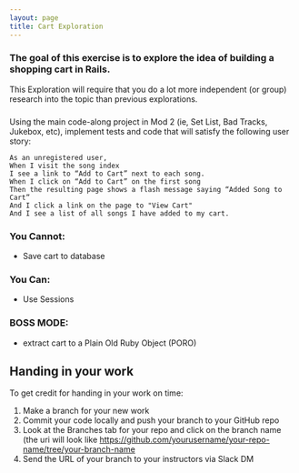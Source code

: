 ```yaml
---
layout: page
title: Cart Exploration
---
```


### The goal of this exercise is to explore the idea of building a shopping cart in Rails.

This Exploration will require that you do a lot more independent (or group) research into the topic than previous explorations.

###

Using the main code-along project in Mod 2 (ie, Set List, Bad Tracks, Jukebox, etc), implement tests and code that will satisfy the following user story:

```
As an unregistered user,
When I visit the song index
I see a link to “Add to Cart” next to each song.
When I click on “Add to Cart” on the first song
Then the resulting page shows a flash message saying “Added Song to Cart”
And I click a link on the page to "View Cart"
And I see a list of all songs I have added to my cart.
```

### You Cannot:
- Save cart to database

### You Can:
- Use Sessions

### BOSS MODE:
- extract cart to a Plain Old Ruby Object (PORO)


## Handing in your work

To get credit for handing in your work on time:

1. Make a branch for your new work
1. Commit your code locally and push your branch to your GitHub repo
1. Look at the Branches tab for your repo and click on the branch name (the uri will look like https://github.com/yourusername/your-repo-name/tree/your-branch-name
1. Send the URL of your branch to your instructors via Slack DM
